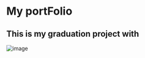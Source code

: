 # My portFolio
## This is my graduation project with
![image](https://user-images.githubusercontent.com/85963951/169580877-337a4ea6-475f-43ca-b56f-b02b184bc3eb.png)

